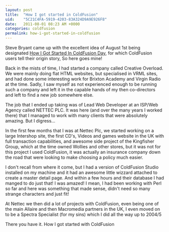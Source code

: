 ```yaml
---
layout: post
title:  "How I got started in ColdFusion"
uid:	"5C21C4FA-5919-4203-83A324D9A9E926F8"
date:   2011-08-01 08:23 AM +0000
categories: coldfusion
permalink: how-i-got-started-in-coldfusion
---
```

<p>Steve Bryant came up with the excellent idea of August 1st being designated <a href="http://www.bryantwebconsulting.com/blog/index.cfm/2011/7/20/August-1-2011-is-How-I-Started-ColdFusion-Day" title="Steve Bryant: August 1, 2011 is "How I Get Started in ColdFusion" Day">How I Got Started In ColdFusion Day</a>, for which ColdFusion users tell their origin story, So here goes mine!
</p>

<p>
	Back in the mists of time, I had started a company called Creative Overload. We were mainly doing flat HTML websites, but specialised in VRML sites, and had done some interesting work for Brixton Academy and Virgin Radio at the time. Sadly, I saw myself as not experienced enough to be running such a company and left it in the capable hands of my then co-directors and left to find a new job somewhere else.  
</p>

<p>
	The job that I ended up taking was of Lead Web Developer at an ISP/Web Agency called NETTEC PLC. It was here (and over the many years I worked there) that I managed to work with many clients that were absolutely amazing. But I digress... 
</p>
<p>
	In the first few months that I was at Nettec Plc, we started working on a large Intershop site, the first CD's, Videos and games website in the UK with full transaction capabilities, and awesome side project of the Kingfisher Group, which at the time owned Wollies and other stores, but it was not for this project I used ColdFusion, it was actually an insurance company down the road that were looking to make choosing a policy much easier. 
</p>

<p>
	I don't recall from where it come, but I had a version of ColdFusion Studio installed on my machine and it had an awesome little wizzard attached to create a master detail page. And within a few hours and their database I had manged to do just that! I was amazed! I mean, I had been working with Perl so far and here was something that made sense, didn't need so many strange characters and just fit! 
</p>

<p>At Nettec we then did a lot of projects with ColdFusion, even being one of the main Allaire and then Macromedia partners in the UK, I even moved on to be a Spectra Specialist (for my sins) which I did all the way up to 2004/5</p>

<p>There you have it. How I got started with ColdFusion</p>
